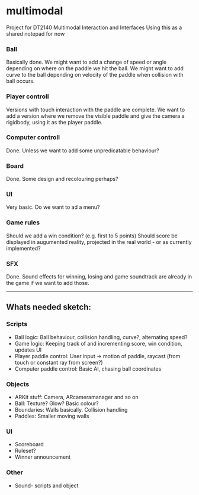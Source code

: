 # multimodal
Project for DT2140  Multimodal Interaction and Interfaces
Using this as a shared notepad for now

### Ball
Basically done. 
We might want to add a change of speed or angle depending on where on the paddle we hit the ball.
We might want to add curve to the ball depending on velocity of the paddle when collision with ball occurs.

### Player controll
Versions with touch interaction with the paddle are complete.
We want to add a version where we remove the visible paddle and give the camera a rigidbody, using it as the player paddle.

### Computer controll
Done.
Unless we want to add some unpredicatable behaviour?

### Board
Done. 
Some design and recolouring perhaps?

### UI
Very basic.
Do we want to ad a menu?

### Game rules
Should we add a win condition? (e.g. first to 5 points)
Should score be displayed in augumented reality, projected in the real world - or as currently implemented?

### SFX
Done.
Sound effects for winning, losing and game soundtrack are already in the game if we want to add those.


---------

## Whats needed sketch:

### Scripts
* Ball logic: Ball behaviour, collision handling, curve?, alternating speed?
* Game logic: Keeping track of and incrementing score, win condition, updates UI
* Player paddle control: User input -> motion of paddle, raycast (from touch or constant ray from screen?)
* Computer paddle control: Basic AI, chasing ball coordinates

### Objects
* ARKit stuff: Camera, ARcameramanager and so on
* Ball: Texture? Glow? Basic colour?
* Boundaries: Walls basically. Collision handling
* Paddles: Smaller moving walls

### UI
* Scoreboard
* Ruleset?
* Winner announcement 

### Other
* Sound- scripts and object

